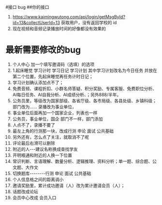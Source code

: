 #接口 bug ##你的接口

1. https://www.kaimingwutong.com/api/login/getMsgById?id=13&collectUserId=13 获取用户，没有返回学校的 id
2. 现在视频和音频记录播放时间的好像都没有效果的

# 最新需要修改的bug
1. 个人中心   加一个填写邀请码（选填）的选项
2. 1.起床睡觉 学习计时 学习日记 学习计划 其中学习计划改名为今日任务 并放在第二个位置，先起床睡觉再任务计时日记；
3. 学习计划确认添加点不了；
4. 免费音频、课程折扣、小群名师答疑、积分奖励、专属客服、免费职位分析、AI每日任务、AI自我分析、AI成绩分析、；另外888/半年。
5. 公务员里，等级改为国家部级、各省厅级、各市局级、各县处级、乡镇科级；部门改为……
录播改为事业单位，
6. 事业单位后面再加一个国家企业，列表也一样
7. 公务员，事业单位，国企 部门不一样，部门添加
8. 人点不了，录播不要了
9. 最左上角的行测那一块，改成行测 申论 面试 公共基础
10. 另外还有，怎么点了关注，就取消不了呢
11. 评论最后右滑可以删除
12. 附近的人---建议名称换成查找学友
13. 开明梧通和附近的人换一下位置
14. 常识判断、言语理解、数量分析、逻辑推理、资料分析；单一题、综合题、公文题、大作文
15. 切换题库--------行测 申论 面试 公共基础
16. 个人信息格之间的距离调小
17. 邀请奖励里，累计成功邀请（人）改为累计邀请会员（人）；
18. 话题改成论坛
19. 会员中心改成 会员入口